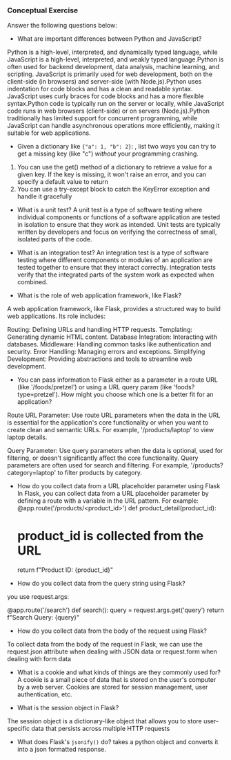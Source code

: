 ### Conceptual Exercise

Answer the following questions below:

- What are important differences between Python and JavaScript?
 
 Python is a high-level, interpreted, and dynamically typed language, while JavaScript is a high-level, interpreted, and weakly typed language.Python is often used for backend development, data analysis, machine learning, and scripting. JavaScript is primarily used for web development, both on the client-side (in browsers) and server-side (with Node.js).Python uses indentation for code blocks and has a clean and readable syntax. JavaScript uses curly braces for code blocks and has a more flexible syntax.Python code is typically run on the server or locally, while JavaScript code runs in web browsers (client-side) or on servers (Node.js).Python traditionally has limited support for concurrent programming, while JavaScript can handle asynchronous operations more efficiently, making it suitable for web applications.


- Given a dictionary like ``{"a": 1, "b": 2}``: , list two ways you
  can try to get a missing key (like "c") *without* your programming
  crashing.

1. You can use the get() method of a dictionary to retrieve a value for a given key. If the key is missing, it won't raise an error, and you can specify a default value to return
2. You can use a try-except block to catch the KeyError exception and handle it gracefully

- What is a unit test?
A unit test is a type of software testing where individual components or functions of a software application are tested in isolation to ensure that they work as intended. Unit tests are typically written by developers and focus on verifying the correctness of small, isolated parts of the code.
- What is an integration test?
An integration test is a type of software testing where different components or modules of an application are tested together to ensure that they interact correctly. Integration tests verify that the integrated parts of the system work as expected when combined.

- What is the role of web application framework, like Flask?

A web application framework, like Flask, provides a structured way to build web applications. Its role includes:

Routing: Defining URLs and handling HTTP requests.
Templating: Generating dynamic HTML content.
Database Integration: Interacting with databases.
Middleware: Handling common tasks like authentication and security.
Error Handling: Managing errors and exceptions.
Simplifying Development: Providing abstractions and tools to streamline web development.

- You can pass information to Flask either as a parameter in a route URL
  (like '/foods/pretzel') or using a URL query param (like
  'foods?type=pretzel'). How might you choose which one is a better fit
  for an application?

Route URL Parameter: Use route URL parameters when the data in the URL is essential for the application's core functionality or when you want to create clean and semantic URLs. For example, '/products/laptop' to view laptop details.

Query Parameter: Use query parameters when the data is optional, used for filtering, or doesn't significantly affect the core functionality. Query parameters are often used for search and filtering. For example, '/products?category=laptop' to filter products by category.

- How do you collect data from a URL placeholder parameter using Flask
In Flask, you can collect data from a URL placeholder parameter by defining a route with a variable in the URL pattern. For example:
@app.route('/products/<product_id>')
def product_detail(product_id):
    # product_id is collected from the URL
    return f"Product ID: {product_id}"

- How do you collect data from the query string using Flask?


you use request.args: 

@app.route('/search')
def search():
    query = request.args.get('query')
    return f"Search Query: {query}"

- How do you collect data from the body of the request using Flask?

To collect data from the body of the request in Flask, we can use the request.json attribute when dealing with JSON data or request.form when dealing with form data

- What is a cookie and what kinds of things are they commonly used for?
A cookie is a small piece of data that is stored on the user's computer by a web server. Cookies are stored for session management, user authentication, etc. 

- What is the session object in Flask?

The session object is a dictionary-like object that allows you to store user-specific data that persists across multiple HTTP requests

- What does Flask's `jsonify()` do?
takes a python object and converts it into a json formatted response.
